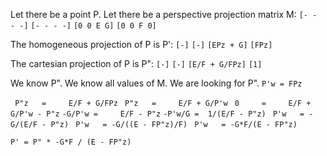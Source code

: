 Let there be a point P.
Let there be a perspective projection matrix M:
`[- - - -]`
`[- - - -]`
`[0 0 E G]`
`[0 0 F 0]`

The homogeneous projection of P is P':
`[-]`
`[-]`
`[EPz + G]`
`[FPz]`

The cartesian projection of P is P":
`[-]`
`[-]`
`[E/F + G/FPz]`
`[1]`

We know P".
We know all values of M.
We are looking for P".
`P'w = FPz`

` P"z   =     E/F + G/FPz`
` P"z   =     E/F + G/P'w`
` 0     =     E/F + G/P'w - P"z`
`-G/P'w =     E/F - P"z`
`-P'w/G =  1/(E/F - P"z)`
` P'w   = -G/(E/F - P"z)`
` P'w   = -G/((E - FP"z)/F)`
` P'w   = -G*F/(E - FP"z)`

`P' = P" * -G*F / (E - FP"z)`
